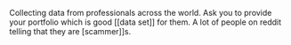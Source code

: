 Collecting data from professionals across the world. Ask you to provide your portfolio which is good [[data set]] for them. A lot of people on reddit telling that they are [scammer]]s. 